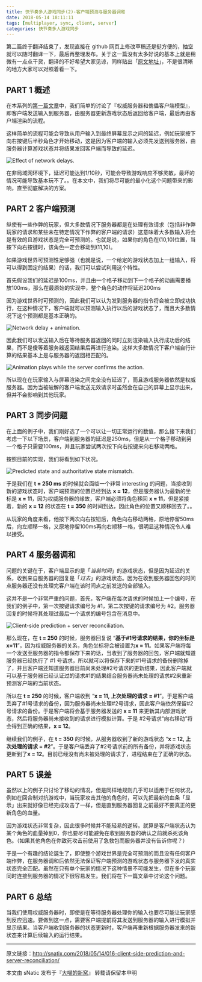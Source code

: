 ```yaml
---
title: 快节奏多人游戏同步(2)-客户端预测与服务器调和
date: 2018-05-14 18:11:11
tags: [multiplayer, sync, client, server]
categories: 快节奏多人游戏同步
---
```


第二篇终于翻译结束了，发现直接在 github 网页上修改草稿还是挺方便的，抽空就可以随时翻译一下，最后再整理发布。关于这一篇没有太多好说的基本上就是稍微有一点点干货，翻译的不好希望大家见谅，同样贴出「[原文地址](http://www.gabrielgambetta.com/client-side-prediction-server-reconciliation.html)」，不是很清晰的地方大家可以对照着看一下。

<!--more-->

## PART 1 概述

在本系列的[第一篇文章](http://snatix.com/2018/05/07/015-client-server-game-architecture/)中，我们简单的讨论了『权威服务器和傀儡客户端模型』，即客户端发送输入到服务器，由服务器更新游戏状态后返回给客户端，最后再由客户端渲染的流程。

这样简单的流程可能会导致从用户输入到最终屏幕显示之间的延迟，例如玩家按下向右按键后半秒角色才开始移动，这是因为客户端的输入必须先发送到服务器，由服务器计算游戏状态并将结果发回客户端而导致的延迟。

![Effect of network delays.](http://www.gabrielgambetta.com/img/fpm2-01.png)

在非局域网环境下，延迟可能达到1/10秒，可能会导致游戏响应不够灵敏，最坏的情况可能导致基本玩不了。。在本文中，我们将尽可能的最小化这个问题带来的影响，直至彻底解决的方案。

## PART 2 客户端预测

纵使有一些作弊的玩家，但大多数情况下服务器都是在处理有效请求（包括非作弊玩家的请求和某些未在特定情况下作弊的客户端的请求）这意味着大多数输入将会是有效的且游戏状态是完全可预测的。也就是说，如果你的角色在(10,10)位置，当按下向右按键时，该角色一定会移动到(11,10)。

如果游戏世界可预测性足够强（也就是说，一个给定的游戏状态加上一组输入，将可以得到固定的结果）的话，我们可以尝试利用这个特性。

首先假设我们的延迟是100ms，并且由一个格子移动到下一个格子的动画需要播放100ms，那么在最原始的实现中，整个角色的动作将延迟200ms

因为游戏世界时可预测的，因此我们可以认为发到服务器的指令将会被立即成功执行，在这种情况下，客户端就可以预测输入执行以后的游戏状态了，而且大多数情况下这个预测都是基本正确的。

![Network delay + animation.](http://www.gabrielgambetta.com/img/fpm2-02.png)

因此我们可以发送输入后在等待服务器返回的同时立刻渲染输入执行成功后的结果，而不是傻等着服务器返回结果后再进行渲染。这样大多数情况下客户端自行计算的结果基本上是与服务器的返回相匹配的。

![Animation plays while the server confirms the action.](http://www.gabrielgambetta.com/img/fpm2-03.png)

所以现在在玩家输入与屏幕渲染之间完全没有延迟了，而且游戏服务器依然是权威服务器。因为当被破解的客户端发送无效请求时虽然会在自己的屏幕上显示出来，但并不会影响到其他玩家。

## PART 3 同步问题

在上面的例子中，我们刚好选了一个可以让一切正常运行的数值，那么接下来我们考虑一下以下场景，客户端到服务器的延迟是250ms，但是从一个格子移动到另一个格子只需要100ms，并且玩家尝试两次按下向右按键来向右移动两格。

按照目前的实现，我们将看到如下状况。

![Predicted state and authoritative state mismatch.](http://www.gabrielgambetta.com/img/fpm2-04.png)

于是我们在 **t = 250 ms** 的时候就会面临一个非常 interesting 的问题，当接收到新的游戏状态时，客户端预测的位置已经到达 **x = 12**，但是服务器认为最新的坐标是 **x = 11**，因为权威服务器的缘故，客户端必须将角色移回 **x = 11**，但是紧接着，新的 **x = 12** 的状态在 **t = 350** 的时间到达，因此角色的位置又顺移回去了。。

从玩家的角度来看，他按下两次向右按钮后，角色向右移动两格，原地停留50ms后，向左顺移一格，又原地停留100ms再向右顺移一格，很明显这种情况令人难以接受。

## PART 4 服务器调和

问题的关键在于，客户端显示的是「*当前时间*」的游戏状态，但是因为延迟的关系，收到来自服务器的回复是「*过去*」的游戏状态。因为在收到服务器回包的时间点服务器还没有处理完客户端在该时间点之前发送的全部输入。

这并不是一个非常严重的问题，首先，客户端在每次请求的时候加上一个编号，在我们的例子中，第一次按键请求编号为 #1，第二次按键的请求编号为 #2。服务器回复的时候将其处理过最后一个请求的编号包含在消息中。

![Client-side prediction + server reconciliation.](http://www.gabrielgambetta.com/img/fpm2-05.png)

那么现在，在 **t = 250** 的时候，服务器回复说 “**基于#1号请求的结果，你的坐标是x=11**”，因为权威服务器的关系，角色坐标将会被设置为**x = 11**。如果客户端将每一个发送至服务器的指令都保存下来的话，当收到了服务器的回包，客户端就知道服务器已经执行了 #1 号请求，所以就可以将保存下来的#1号请求的备份删除掉了，并且客户端还知道服务器目前尚未处理#2号请求的更新结果，因此客户端就可以基于服务器已经认证过的请求#1的结果结合服务器尚未处理的请求#2来重新预测客户端的当前状态。

所以在 **t = 250** 的时候，客户端收到 “**x = 11, 上次处理的请求 = #1**”。于是客户端丢弃了#1号请求的备份，因为服务器尚未处理#2号请求，因此客户端依然保留#2号请求的备份。于是客户端将会基于服务器发送的 **x = 11** 来更新其内部游戏状态，然后将服务器尚未接收到的请求进行模拟计算。于是 #2号请求“向右移动”将会得到正确的结果，**x = 12**。

继续我们的例子，在 **t = 350** 的时候，从服务器收到了新的游戏状态 “**x = 12, 上次处理的请求 = #2**”。于是客户端丢弃了#2号请求前的所有备份，并将游戏状态更新到了**x = 12**。目前已经没有尚未被处理的请求了，进程结束在了正确的状态。

## PART 5 误差

虽然以上的例子只讨论了移动的情况，但是同样地规则几乎可以适用于任何状况，例如在回合制对抗游戏中，当玩家攻击其他的角色时，可以先把最新的血条「显示」出来就好像已经完成攻击了一样，但是直到服务器回复之前最好不要真正的更新角色的血量。

因为游戏状态非常复杂，因此很多时候并不能轻易的逆转。就算是客户端状态认为某个角色的血量掉到0，你也要尽可能避免在收到服务器的确认之前就杀死该角色。（如果其他角色在你致死攻击前使用了急救包而服务器并没有告诉你呢？）

于是一个有趣的结论诞生了，即使整个游戏世界是完全可预测的而且没有任何客户端作弊，在服务器调和后依然无法保证客户端预测的游戏状态与服务器下发的真实状态完全匹配。虽然在只有单个玩家的情况下这种情景不可能发生，但在多个玩家同时连接到服务器的情况下很容易发生。我们将在下一篇文章中讨论这个问题。

## PART 6 总结

当我们使用权威服务器时，即使是在等待服务器处理你的输入也要尽可能让玩家感到反应迅速。要做到这一点，需要客户端提前将其发送到服务器的输入进行模拟并显示结果。当客户端收到服务器的状态更新时，客户端再重新根据服务器发来的新状态来计算后续输入的运行结果。

------

原文链接：http://snatix.com/2018/05/14/016-client-side-prediction-and-server-reconciliation/

本文由 sNatic 发布于『[大喵的新窝](http://snatix.com)』 转载请保留本申明

